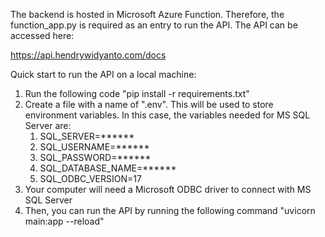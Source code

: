 The backend is hosted in Microsoft Azure Function. Therefore, the function_app.py is required as an entry to run the API. The API can be accessed here:

https://api.hendrywidyanto.com/docs

Quick start to run the API on a local machine:
1. Run the following code "pip install -r requirements.txt"
2. Create a file with a name of ".env". This will be used to store environment variables. In this case, the variables needed for MS SQL Server are:
   1. SQL_SERVER=******
   2. SQL_USERNAME=******
   3. SQL_PASSWORD=******
   4. SQL_DATABASE_NAME=******
   5. SQL_ODBC_VERSION=17
4. Your computer will need a Microsoft ODBC driver to connect with MS SQL Server
5. Then, you can run the API by running the following command "uvicorn main:app --reload"

